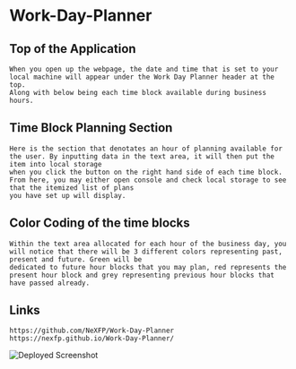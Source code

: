 # Work-Day-Planner

## Top of the Application

    When you open up the webpage, the date and time that is set to your local machine will appear under the Work Day Planner header at the top. 
    Along with below being each time block available during business hours.

## Time Block Planning Section

    Here is the section that denotates an hour of planning available for the user. By inputting data in the text area, it will then put the item into local storage
    when you click the button on the right hand side of each time block. From here, you may either open console and check local storage to see that the itemized list of plans
    you have set up will display.

## Color Coding of the time blocks 

    Within the text area allocated for each hour of the business day, you will notice that there will be 3 different colors representing past, present and future. Green will be 
    dedicated to future hour blocks that you may plan, red represents the present hour block and grey representing previous hour blocks that have passed already.

## Links

    https://github.com/NeXFP/Work-Day-Planner
    https://nexfp.github.io/Work-Day-Planner/
![Deployed Screenshot](https://user-images.githubusercontent.com/88305762/134740315-a07cc39f-4863-45b3-8699-f09519e43f92.png)

